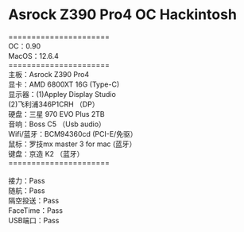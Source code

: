 # Asrock Z390 Pro4 OC Hackintosh
======================</br>
OC：0.90</br>
MacOS：12.6.4</br>
======================</br>
主板：Asrock Z390 Pro4</br>
显卡：AMD 6800XT 16G (Type-C)</br>
显示器：(1)Appley Display Studio</br>
       (2)飞利浦346P1CRH （DP）</br>
硬盘：三星 970 EVO Plus 2TB</br>
音响：Boss C5 （Usb audio）</br>
Wifi/蓝牙：BCM94360cd (PCI-E/免驱）</br>
鼠标：罗技mx master 3 for mac (蓝牙）</br>
键盘：京造 K2 （蓝牙）</br>
======================</br>
</br>
接力：Pass</br>
随航：Pass</br>
隔空投送：Pass</br>
FaceTime：Pass</br>
USB端口：Pass</br>
